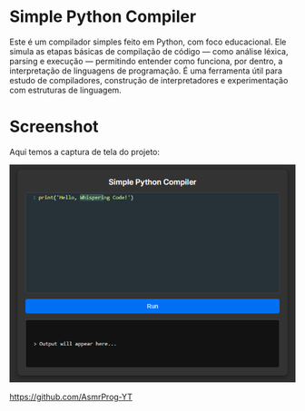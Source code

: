 # Simple Python Compiler

Este é um compilador simples feito em Python, com foco educacional. Ele simula as etapas básicas de compilação de código — como análise léxica, parsing e execução — permitindo entender como funciona, por dentro, a interpretação de linguagens de programação. É uma ferramenta útil para estudo de compiladores, construção de interpretadores e experimentação com estruturas de linguagem.

# Screenshot
Aqui temos a captura de tela do projeto:

![screenshot](screensshot.png)

https://github.com/AsmrProg-YT
